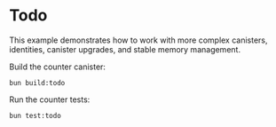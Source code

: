 # Todo

This example demonstrates how to work with more complex canisters, identities, canister upgrades, and stable memory management.

Build the counter canister:

```shell
bun build:todo
```

Run the counter tests:

```shell
bun test:todo
```
